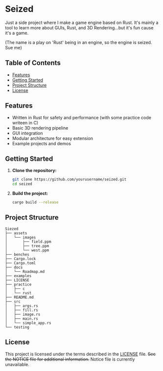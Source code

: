 # Seized

Just a side project where I make a game engine based on Rust. It's mainly a tool to learn more about GUIs, Rust, and 3D Rendering...but it's fun cause it's a game.

(The name is a play on 'Rust' being in an engine, so the engine is seized. Sue me)

## Table of Contents

- [Features](#features)
- [Getting Started](#getting-started)
- [Project Structure](#project-structure)
- [License](#license)

## Features

- Written in Rust for safety and performance (with some practice code writeen in C)
- Basic 3D rendering pipeline
- GUI integration
- Modular architecture for easy extension
- Example projects and demos

## Getting Started

1. **Clone the repository:**
    ```sh
    git clone https://github.com/yourusername/seized.git
    cd seized
    ```

2. **Build the project:**
    ```sh
    cargo build --release
    ```

## Project Structure

```
Siezed
├── assets
│   └── images
│       ├── field.ppm
│       ├── tree.ppm
│       └── west.ppm
├── benches
├── Cargo.lock
├── Cargo.toml
├── docs
│   └── Roadmap.md
├── examples
├── LICENSE
├── practice
│   ├── c
│   └── rust
├── README.md
├── src
│   ├── args.rs
│   ├── fill.rs
│   ├── image.rs
│   ├── main.rs
│   └── simple_app.rs
└── testing
```

## License

This project is licensed under the terms described in the [LICENSE](./LICENSE) file. ~~See the NOTICE file for additional information.~~ Notice file is currently unavailable.